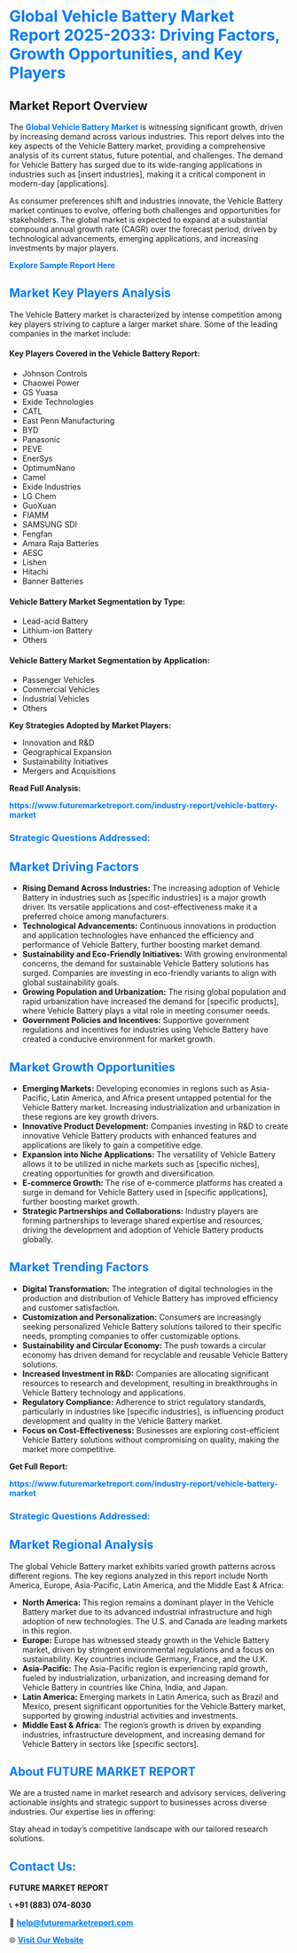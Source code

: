 <h1 style="color: #007BFF;">Global Vehicle Battery Market Report 2025-2033: Driving Factors, Growth Opportunities, and Key Players</h1>

<section id="overview">
<h2>Market Report Overview</h2>
<p>The <a href="https://www.futuremarketreport.com/industry-report/vehicle-battery-market" style="color: #007BFF; text-decoration: none;"><strong>Global Vehicle Battery Market</strong></a> is witnessing significant growth, driven by increasing demand across various industries. This report delves into the key aspects of the Vehicle Battery market, providing a comprehensive analysis of its current status, future potential, and challenges. The demand for Vehicle Battery has surged due to its wide-ranging applications in industries such as [insert industries], making it a critical component in modern-day [applications].</p>
<p>As consumer preferences shift and industries innovate, the Vehicle Battery market continues to evolve, offering both challenges and opportunities for stakeholders. The global market is expected to expand at a substantial compound annual growth rate (CAGR) over the forecast period, driven by technological advancements, emerging applications, and increasing investments by major players.</p>
</section>

<section id="overview">
<p><a href="https://www.futuremarketreport.com/request-sample/reportId=42905" style="color: #007BFF; text-decoration: none;"><strong>Explore Sample Report Here</strong></a></p>
</section>

<section id="key-players">
<h2 style="color: #007BFF;">Market Key Players Analysis</h2>
<p>The Vehicle Battery market is characterized by intense competition among key players striving to capture a larger market share. Some of the leading companies in the market include:</p>
<h4>Key Players Covered in the Vehicle Battery Report:</h4>
<ul><li>Johnson Controls</li><li>Chaowei Power</li><li>GS Yuasa</li><li>Exide Technologies</li><li>CATL</li><li>East Penn Manufacturing</li><li>BYD</li><li>Panasonic</li><li>PEVE</li><li>EnerSys</li><li>OptimumNano</li><li>Camel</li><li>Exide Industries</li><li>LG Chem</li><li>GuoXuan</li><li>FIAMM</li><li>SAMSUNG SDI</li><li>Fengfan</li><li>Amara Raja Batteries</li><li>AESC</li><li>Lishen</li><li>Hitachi</li><li>Banner Batteries</li></ul>
<h4>Vehicle Battery Market Segmentation by Type:</h4>
<ul><li>Lead-acid Battery</li><li>Lithium-ion Battery</li><li>Others</li></ul>

<h4>Vehicle Battery Market Segmentation by Application:</h4>
<ul><li>Passenger Vehicles</li><li>Commercial Vehicles</li><li>Industrial Vehicles</li><li>Others</li></ul>
<p><strong>Key Strategies Adopted by Market Players:</strong></p>
<ul>
<li>Innovation and R&D</li>
<li>Geographical Expansion</li>
<li>Sustainability Initiatives</li>
<li>Mergers and Acquisitions</li>
</ul>
</section>

<section>
<p><strong>Read Full Analysis: </strong></p><a href="https://www.futuremarketreport.com/industry-report/vehicle-battery-market" style="color: #007BFF; text-decoration: none;"><strong>https://www.futuremarketreport.com/industry-report/vehicle-battery-market</strong></a>
<h3 style="color: #007BFF;">Strategic Questions Addressed:</h3>
</section>

<section id="driving-factors">
<h2 style="color: #007BFF;">Market Driving Factors</h2>
<ul>
<li><strong>Rising Demand Across Industries:</strong> The increasing adoption of Vehicle Battery in industries such as [specific industries] is a major growth driver. Its versatile applications and cost-effectiveness make it a preferred choice among manufacturers.</li>
<li><strong>Technological Advancements:</strong> Continuous innovations in production and application technologies have enhanced the efficiency and performance of Vehicle Battery, further boosting market demand.</li>
<li><strong>Sustainability and Eco-Friendly Initiatives:</strong> With growing environmental concerns, the demand for sustainable Vehicle Battery solutions has surged. Companies are investing in eco-friendly variants to align with global sustainability goals.</li>
<li><strong>Growing Population and Urbanization:</strong> The rising global population and rapid urbanization have increased the demand for [specific products], where Vehicle Battery plays a vital role in meeting consumer needs.</li>
<li><strong>Government Policies and Incentives:</strong> Supportive government regulations and incentives for industries using Vehicle Battery have created a conducive environment for market growth.</li>
</ul>
</section>

<section id="growth-opportunities">
<h2 style="color: #007BFF;">Market Growth Opportunities</h2>
<ul>
<li><strong>Emerging Markets:</strong> Developing economies in regions such as Asia-Pacific, Latin America, and Africa present untapped potential for the Vehicle Battery market. Increasing industrialization and urbanization in these regions are key growth drivers.</li>
<li><strong>Innovative Product Development:</strong> Companies investing in R&D to create innovative Vehicle Battery products with enhanced features and applications are likely to gain a competitive edge.</li>
<li><strong>Expansion into Niche Applications:</strong> The versatility of Vehicle Battery allows it to be utilized in niche markets such as [specific niches], creating opportunities for growth and diversification.</li>
<li><strong>E-commerce Growth:</strong> The rise of e-commerce platforms has created a surge in demand for Vehicle Battery used in [specific applications], further boosting market growth.</li>
<li><strong>Strategic Partnerships and Collaborations:</strong> Industry players are forming partnerships to leverage shared expertise and resources, driving the development and adoption of Vehicle Battery products globally.</li>
</ul>
</section>

<section id="trending-factors">
<h2 style="color: #007BFF;">Market Trending Factors</h2>
<ul>
<li><strong>Digital Transformation:</strong> The integration of digital technologies in the production and distribution of Vehicle Battery has improved efficiency and customer satisfaction.</li>
<li><strong>Customization and Personalization:</strong> Consumers are increasingly seeking personalized Vehicle Battery solutions tailored to their specific needs, prompting companies to offer customizable options.</li>
<li><strong>Sustainability and Circular Economy:</strong> The push towards a circular economy has driven demand for recyclable and reusable Vehicle Battery solutions.</li>
<li><strong>Increased Investment in R&D:</strong> Companies are allocating significant resources to research and development, resulting in breakthroughs in Vehicle Battery technology and applications.</li>
<li><strong>Regulatory Compliance:</strong> Adherence to strict regulatory standards, particularly in industries like [specific industries], is influencing product development and quality in the Vehicle Battery market.</li>
<li><strong>Focus on Cost-Effectiveness:</strong> Businesses are exploring cost-efficient Vehicle Battery solutions without compromising on quality, making the market more competitive.</li>
</ul>
</section>

<section>
<p><strong>Get Full Report: </strong></p><a href="https://www.futuremarketreport.com/industry-report/vehicle-battery-market" style="color: #007BFF; text-decoration: none;"><strong>https://www.futuremarketreport.com/industry-report/vehicle-battery-market</strong></a>
<h3 style="color: #007BFF;">Strategic Questions Addressed:</h3>
</section>


<section id="regional-analysis">
<h2 style="color: #007BFF;">Market Regional Analysis</h2>
<p>The global Vehicle Battery market exhibits varied growth patterns across different regions. The key regions analyzed in this report include North America, Europe, Asia-Pacific, Latin America, and the Middle East & Africa:</p>
<ul>
<li><strong>North America:</strong> This region remains a dominant player in the Vehicle Battery market due to its advanced industrial infrastructure and high adoption of new technologies. The U.S. and Canada are leading markets in this region.</li>
<li><strong>Europe:</strong> Europe has witnessed steady growth in the Vehicle Battery market, driven by stringent environmental regulations and a focus on sustainability. Key countries include Germany, France, and the U.K.</li>
<li><strong>Asia-Pacific:</strong> The Asia-Pacific region is experiencing rapid growth, fueled by industrialization, urbanization, and increasing demand for Vehicle Battery in countries like China, India, and Japan.</li>
<li><strong>Latin America:</strong> Emerging markets in Latin America, such as Brazil and Mexico, present significant opportunities for the Vehicle Battery market, supported by growing industrial activities and investments.</li>
<li><strong>Middle East & Africa:</strong> The region’s growth is driven by expanding industries, infrastructure development, and increasing demand for Vehicle Battery in sectors like [specific sectors].</li>
</ul>
</section>

<footer>
<h2 style="color: #007BFF;">About FUTURE MARKET REPORT</h2>
<p>We are a trusted name in market research and advisory services, delivering actionable insights and strategic support to businesses across diverse industries. Our expertise lies in offering:</p>

<p>Stay ahead in today’s competitive landscape with our tailored research solutions.</p>

<h2 style="color: #007BFF;">Contact Us:</h2>
<p><strong>FUTURE MARKET REPORT</strong></p>
<p>📞 <strong>+91 (883) 074-8030</strong></p>
<p>📧 <strong><a href="mailto:help@futuremarketreport.com" style="color: #007BFF;">help@futuremarketreport.com</a></strong></p>
<p>🌐 <strong><a href="https://www.futuremarketreport.com/" style="color: #007BFF;">Visit Our Website</a></strong></p>
</footer>